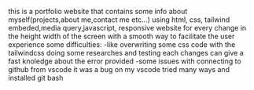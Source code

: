 this is a portfolio website that contains some info about myself(projects,about me,contact me etc...)
using html, css, tailwind embeded,media query,javascript,
responsive website for every change in the height width of the screen with a smooth way to facilitate the user experience
some difficulties:
-like overwriting some css code with the tailwindcss
  doing some researches and testing each changes can give a fast knoledge about the error provided
-some issues with connecting to github from vscode
  it was a bug on my vscode tried many ways and installed git bash



